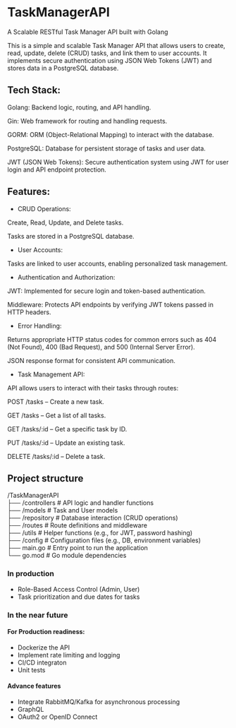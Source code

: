 # TaskManagerAPI

A Scalable RESTful Task Manager API built with Golang

This is a simple and scalable Task Manager API that allows users to create, read, update, delete (CRUD) tasks, and link them to user accounts. It implements secure authentication using JSON Web Tokens (JWT) and stores data in a PostgreSQL database.

## Tech Stack:

Golang: Backend logic, routing, and API handling.

Gin: Web framework for routing and handling requests.

GORM: ORM (Object-Relational Mapping) to interact with the database.

PostgreSQL: Database for persistent storage of tasks and user data.

JWT (JSON Web Tokens): Secure authentication system using JWT for user login and API endpoint protection.

## Features:

-   CRUD Operations:

Create, Read, Update, and Delete tasks.

Tasks are stored in a PostgreSQL database.

-   User Accounts:

Tasks are linked to user accounts, enabling personalized task management.

-   Authentication and Authorization:

JWT: Implemented for secure login and token-based authentication.

Middleware: Protects API endpoints by verifying JWT tokens passed in HTTP headers.

-   Error Handling:

Returns appropriate HTTP status codes for common errors such as 404 (Not Found), 400 (Bad Request), and 500 (Internal Server Error).

JSON response format for consistent API communication.

-   Task Management API:

API allows users to interact with their tasks through routes:

POST /tasks – Create a new task.

GET /tasks – Get a list of all tasks.

GET /tasks/:id – Get a specific task by ID.

PUT /tasks/:id – Update an existing task.

DELETE /tasks/:id – Delete a task.

## Project structure

/TaskManagerAPI  
├── /controllers # API logic and handler functions  
├── /models # Task and User models  
├── /repository # Database interaction (CRUD operations)  
├── /routes # Route definitions and middleware  
├── /utils # Helper functions (e.g., for JWT, password hashing)  
├── /config # Configuration files (e.g., DB, environment variables)  
├── main.go # Entry point to run the application  
└── go.mod # Go module dependencies

### In production

-   Role-Based Access Control (Admin, User)
-   Task prioritization and due dates for tasks

### In the near future

#### For Production readiness:

-   Dockerize the API
-   Implement rate limiting and logging
-   CI/CD integraton
-   Unit tests

#### Advance features

-   Integrate RabbitMQ/Kafka for asynchronous processing
-   GraphQL
-   OAuth2 or OpenID Connect
